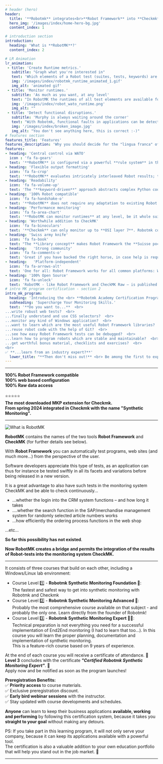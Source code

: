 ```yaml
---
# header (hero)
header:
  title: '**Robotmk** integrates<br>**Robot Framework** into **Checkmk**'
  hero_img: '/images/index/home-hero-bg.jpg'
  content_index: 1

# introduction section
introduction:
  heading: 'What is **RobotMK**?'
  content_index: 2

# LR Animation
lr_animation:
 - title: 'Create Runtime metrics.'
   subtitle: "Graph what you're interested in"
   text: 'Which elements of a Robot test (suites, tests, keywords) are to be recorded in CheckMK-graphs, can be determined via a sophisticated, pattern-based rule system. <br> After all, the whole is expected to remain clearly structured.'
   img: '/images/index/robotmk_runtime_animated_1.gif'
   img_alt: 'animated gif' 
 - title: 'Monitor runtimes.'
   subtitle: 'As much as you want, at any level'
   text: "In RobotMK the runtimes of all test elements are available for evaluation. <br> Here too, pattern based WATO rules allow to set runtime thresholds of Robot suites, tests and keywords."
   img: '/images/index/robot_wato_runtime.png'
   img_alt: ""
 - title: 'Detect functional disruptions.'
   subtitle: 'Murphy is always waiting around the corner'
   text: "With Robotmk, functional faults in applications can be detected safely and proactively - far before users notice anything. <br> (Wouldn't it be nice to be in a position where you can say on the phone, &quot;We're already on it.&quot; ...?)"
   img: '/images/index/broken_image.jpg'
   img_alt: "You don't see anything here, this is correct :-)"
# features section
features_title: 'Features' 
features_description: 'Why you should decide for the "lingua franca" of test automation.'
features:
- heading: 'Central control via WATO'
  icon : 'fa fa-gears'
  text: '**RobotMK** is configured via a powerful **rule system** in the web administration interface of CheckMK (WATO).'  
- heading: 'Flexible output formatting'
  icon: 'fa fa-crop'
  text: '**RobotMK** evaluates intricately interleaved Robot results; the **pattern-based reduction** of the output to the essential ensures an optimum result.'  
- heading: 'Readability'
  icon: 'fa fa-volume-up'
  text: 'The "**keyword-driven**" approach abstracts complex Python code and can be encapsulated at will – with free name choice. **The result**: traceable results and meaningful messages in the monitoring system.'  
- heading: '100% Robot compatible'
  icon: 'fa fa-handshake-o'
  text: '**RobotMK** does not require any adaptation to existing Robot tests; every Robot test can be integrated in CheckMK **without any intervention**.'  
- heading: 'Performance monitoring'
  icon: 'fa fa-area-chart'
  text: '**RobotMK can monitor runtimes** at any level, be it whole suites, tests and keywords. (Or how would you detect an insidious login time increase by 0.1s per month?)'  
- heading: 'Worthwhile addition to CheckMK'
  icon: 'fa fa-binoculars'
  text: '**Checkmk** can only monitor up to **OSI layer 7**. Robotmk completes your monitoring with a detailled view inside applications to get a holistic view of services and their quality.'
- heading: 'Swiss army knife'
  icon: 'fa fa-book'
  text: "The **Library concept** makes Robot Framework the **Suisse pocket knife**. You'll find a library for nearly any use case. And you are free to use them combined in a test." 
- heading:   'Strong community'
  icon: 'fa fa-comments-o'
  text: 'Great if you have backed the right horse, in case help is required: CheckMK and Robot have a worldwide, English speaking community at their disposal.'  
- heading:   'Platform-independent'
  icon: 'fa fa-arrows-alt'
  text: 'One for all: Robot Framework works for all common platforms: Windows, Linux, MacOS, Android, iOS, ... including the appropriate test libraries in each case (e.g. Auto-IT for Windows automation).'  
- heading: '100% Open Source'
  icon: 'fa fa-unlock'
  text: 'RobotMK - like Robot Framework and CheckMK Raw – is published as an Open Source project. No hidden costs, no vendor-lock-in.'
# intro MK program certification - section 2
intro_mk_program:
  heading: 'Introducing the <br> **Robotmk Academy Certification Program.**'
  subheading: 'Supercharge Your Monitoring Skills.'
  text: '**Do you want to...**  <br> 
...write robust web tests?  <br>
...finally understand and use CSS selectors?  <br>
...monitor any kind of Windows application?  <br>
...want to learn which are the most useful Robot Framework libraries?  <br>
...reuse robot code with the help of Git?  <br>
...see how easy Robot Framework tests can be debugged?  <br>
...learn how to program robots which are stable and maintainable?  <br>
...get worthful bonus material, checklists and exercises?  <br>
<br>
✅ **...learn from an industry expert?**'
  lower_title: "**Then don't miss out!** <br> Be among the first to experience the upcoming"
---
```


---

**100% Robot Framework compatible** <br>
**100% web based configuration** <br>
**100% Raw data access** <br>
<br>⭐️⭐️⭐️⭐️⭐️<br>
**The most downloaded MKP extension for Checkmk.** <br>
**From spring 2024 integrated in Checkmk with the name "Synthetic Monitoring".** <br> 

---

![What is RobotMK](/images/index/home-introduction-banner-what-is-robotmk.png)

**RobotMK**  contains the names of the two tools  **Robot Framework**  and  **CheckMK**  (for further details see below).

With  **Robot Framework**  you can automatically test programs, web sites (and much more...) from the perspective of the user.

Software developers appreciate this type of tests, as an application can thus for instance be tested swiftly in all its facets and variations before being released in a new version.

It is a great advantage to also have such tests in the monitoring system CheckMK and be able to check continuously...

-   ...whether the login into the CRM system functions – and how long it takes
-   ....whether the search function in the SAP/merchandise management system for randomly selected article numbers works
-   ...how efficiently the ordering process functions in the web shop

...etc...

**So far this possibility has not existed**.

**Now RobotMK creates a bridge and permits the integration of the results of Robot-tests into the monitoring system CheckMK.**

---

It consists of three courses that build on each other, including a Windows/Linux lab environment:  
  

- Course Level 1️⃣ - **Robotmk Synthetic Monitoring Foundation 🧾**:  
  The fastest and safest way to get into synthetic monitoring with Robotmk and Checkmk
- Course Level 2️⃣ - **Robotmk Synthetic Monitoring Advanced 🧾**:  
  Probably the most comprehensive course available on that subject - and probably the only one. Learn directly from the founder of Robotmk!
- Course Level 3️⃣ - **Robotmk Synthetic Monitoring Expert 🧾🏅**:  
  Technical preparation is not everything you need for a successful implementation of End2End monitoring (I had to learn that too...). In this course you will learn the proper planning, documentation and implementation of synthetic monitoring.  
  This is a feature-rich course based on 9 years of experience.

  
At the end of each course you will receive a certificate of attendance. 🧾  
**Level 3** concludes with the certificate **_"Certified Robotmk Synthetic Monitoring Expert"_**. 🏅  
Apply now and be notified as soon as the program launches!  
  
**Preregistration Benefits:**  
✅ **Priority access** to course materials.  
✅ Exclusive preregistration discount.  
✅ **Early bird webinar sessions** with the instructor.  
✅ Stay updated with course developments and schedules.  
  
**Anyone** can learn to keep their business applications **available, working and performing** by following this certification system, because it takes you **straight to your goal** without making any detours.  
  
PS: If you take part in this learning program, it will not only serve your company, because it can keep its applications available with a powerful tool.  
The certification is also a valuable addition to your own education portfolio that will help you stand out in the job market. 🤫

---


